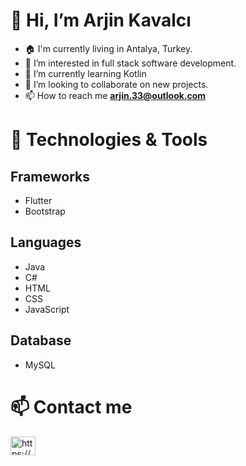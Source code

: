   <h1>👋 Hi, I’m Arjin Kavalcı</h1>
  <ul>
  <li>🏠 I'm currently living in Antalya, Turkey.</li>
  <li>👀 I’m interested in  full stack software development.</li>
  <li>🌱 I’m currently learning Kotlin</li>
  <li>💞️ I’m looking to collaborate on new projects.</li>
  <li><g-emoji class="g-emoji" alias="mailbox" fallback-src="https://github.githubassets.com/images/icons/emoji/unicode/1f4eb.png">📫</g-emoji>
      How to reach me
     <strong><a href="mailto:arjin.33@outlook.com">arjin.33@outlook.com</a></strong></li>
</ul>
<h1>💼 Technologies & Tools</h1>
<h2>Frameworks</h2>
<ul>
  <li>Flutter</li>
  <li>Bootstrap</li>
</ul>
<h2>Languages</h2>
<ul>
  <li>Java</li>
  <li>C#</li>
  <li>HTML</li>
  <li>CSS</li>
  <li>JavaScript</li>
</ul>
<h2>Database</h2>
<ul>
  <li>MySQL</li>
</ul>
<h1>📫 Contact me</h1>
<a href="https://www.linkedin.com/in/arjinkavalci/" rel="nofollow"><img align="center" src="https://raw.githubusercontent.com/rahuldkjain/github-profile-readme-generator/master/src/images/icons/Social/linked-in-alt.svg" alt="https://www.linkedin.com/arjinkavalci/" height="30" width="40" style="max-width: 100%;"></a>

<!---
arjinkvlc/arjinkvlc is a ✨ special ✨ repository because its `README.md` (this file) appears on your GitHub profile.
You can click the Preview link to take a look at your changes.
--->
